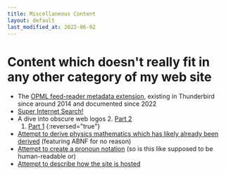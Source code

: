 ```yaml
---
title: Miscellaneous Content
layout: default
last_modified_at: 2022-06-02
---
```

# Content which doesn't really fit in any other category of my web site

- The [OPML feed-reader metadata extension](/2022/09/01/opml-feed-reader-metadata), existing in Thunderbird since around 2014 and documented since 2022
- [Super Internet Search!](/super-search.html)
- A dive into obscure web logos
  2. [Part 2](/2021/10/06/obscure-web-logos-part-2)
  1. [Part 1](/2021/09/27/obscure-web-logos)
  {:reversed="true"}
- [Attempt to derive physics mathematics which has likely already been derived](/2021/09/11/vectors-physics) (featuring ABNF for no reason)
- [Attempt to create a pronoun notation](/2021/06/16/pronoun-notation) (so is this like supposed to be human-readable or)
- [Attempt to describe how the site is hosted](/site-setup)
